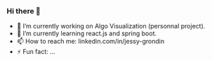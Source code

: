### Hi there 👋

- 🔭 I’m currently working on Algo Visualization (personnal project).
- 🌱 I’m currently learning react.js and spring boot.
- 📫 How to reach me: linkedin.com/in/jessy-grondin
- ⚡ Fun fact: ...


<!-- 
- 👯 I’m looking to collaborate on ...
- 🤔 I’m looking for help with ... 
- 💬 Ask me about ...
- 😄 Pronouns: ...

-->
